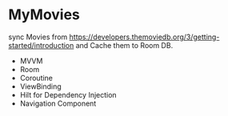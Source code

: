 # MyMovies

sync Movies from https://developers.themoviedb.org/3/getting-started/introduction and Cache them to Room DB.
- MVVM
- Room
- Coroutine 
- ViewBinding 
- Hilt for Dependency Injection
- Navigation Component
